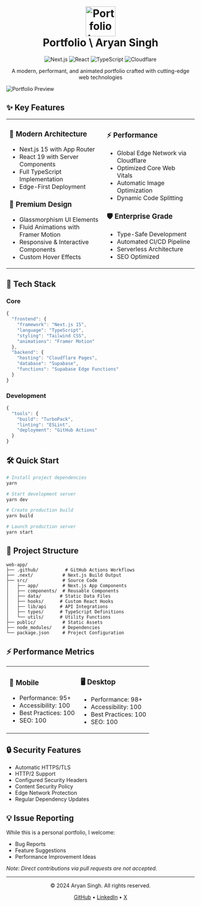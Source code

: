 <div align="center">
  <h1>
    <img src="https://pub-8151767378da404c9d68b622662381f3.r2.dev/logo.png" alt="Portfolio Logo" width="80" />
    <br/>
    Portfolio \ Aryan Singh
  </h1>
  
  <p align="center">
    <img src="https://img.shields.io/badge/Next.js-15-black?style=for-the-badge&logo=next.js" alt="Next.js" />
    <img src="https://img.shields.io/badge/React-19-blue?style=for-the-badge&logo=react" alt="React" />
    <img src="https://img.shields.io/badge/TypeScript-5-blue?style=for-the-badge&logo=typescript" alt="TypeScript" />
    <img src="https://img.shields.io/badge/Cloudflare-Pages-orange?style=for-the-badge&logo=cloudflare" alt="Cloudflare" />
  </p>

  <p>A modern, performant, and animated portfolio crafted with cutting-edge web technologies</p>
</div>

![Portfolio Preview](https://pub-8151767378da404c9d68b622662381f3.r2.dev/portfolio-hero-showcase.png)

## ✨ Key Features

<table>
<tr>
<td>
  
### 🎯 Modern Architecture
- Next.js 15 with App Router
- React 19 with Server Components
- Full TypeScript Implementation
- Edge-First Deployment

### 🎨 Premium Design
- Glassmorphism UI Elements
- Fluid Animations with Framer Motion
- Responsive & Interactive Components
- Custom Hover Effects
  
</td>
<td>

### ⚡ Performance
- Global Edge Network via Cloudflare
- Optimized Core Web Vitals
- Automatic Image Optimization
- Dynamic Code Splitting

### 🛡️ Enterprise Grade
- Type-Safe Development
- Automated CI/CD Pipeline
- Serverless Architecture
- SEO Optimized
  
</td>
</tr>
</table>

## 🚀 Tech Stack

### Core
```typescript
{
  "frontend": {
    "framework": "Next.js 15",
    "language": "TypeScript",
    "styling": "Tailwind CSS",
    "animations": "Framer Motion"
  },
  "backend": {
    "hosting": "Cloudflare Pages",
    "database": "Supabase",
    "functions": "Supabase Edge Functions"
  }
}
```

### Development
```typescript
{
  "tools": {
    "build": "TurboPack",
    "linting": "ESLint",
    "deployment": "GitHub Actions"
  }
}
```

## 🛠️ Quick Start

```bash
# Install project dependencies
yarn

# Start development server
yarn dev

# Create production build
yarn build

# Launch production server
yarn start
```

## 📂 Project Structure

```
web-app/
├── .github/          # GitHub Actions Workflows
├── .next/           # Next.js Build Output
├── src/             # Source Code
│   ├── app/         # Next.js App Components
│   ├── components/  # Reusable Components
│   ├── data/       # Static Data Files
│   ├── hooks/      # Custom React Hooks
│   ├── lib/api     # API Integrations
│   ├── types/      # TypeScript Definitions
│   └── utils/      # Utility Functions
├── public/          # Static Assets
├── node_modules/    # Dependencies
└── package.json     # Project Configuration
```

## ⚡ Performance Metrics

<table>
<tr>
<td>
  
### 📱 Mobile
- Performance: 95+
- Accessibility: 100
- Best Practices: 100
- SEO: 100
  
</td>
<td>

### 🖥️ Desktop
- Performance: 98+
- Accessibility: 100
- Best Practices: 100
- SEO: 100
  
</td>
</tr>
</table>

## 🔒 Security Features

- Automatic HTTPS/TLS
- HTTP/2 Support
- Configured Security Headers
- Content Security Policy
- Edge Network Protection
- Regular Dependency Updates

## 💡 Issue Reporting

While this is a personal portfolio, I welcome:
- Bug Reports
- Feature Suggestions
- Performance Improvement Ideas

*Note: Direct contributions via pull requests are not accepted.*

<div align="center">

---

<p>© 2024 Aryan Singh. All rights reserved.</p>

<p>
  <a href="https://github.com/singhtwenty2">GitHub</a> •
  <a href="https://www.linkedin.com/in/singhtwenty2/">LinkedIn</a> •
  <a href="https://x.com/singhtwenty2">X</a>
</p>

</div>